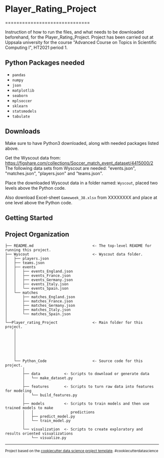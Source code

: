 # Player_Rating_Project
==============================

Instruction of how to run the files, and what needs to be downloaded beforehand, for the Player_Rating_Project. Project has been carried out at Uppsala university for the course "Advanced Course on Topics in Scientific Computing I", HT2021 period 1.

Python Packages needed
------------
- `pandas`
- `numpy`
- `json`
- `matplotlib`
- `seaborn`
- `mplsoccer`
- `sklearn`
- `statsmodels`
- `tabulate`

Downloads
------------
Make sure to have Python3 downloaded, along with needed packages listed above.

Get the Wyscout data from: https://figshare.com/collections/Soccer_match_event_dataset/4415000/2 
The following data sets from Wyscout are needed: "events.json", "matches.json", "players.json" and "teams.json".

Place the downloaded Wyscout data in a folder named: `Wyscout`, placed two levels above the Python code.

Also download Excel-sheet `Gameweek_38.xlsx` from XXXXXXXX and place at one level above the Python code.

Getting Started
------------



Project Organization
------------

    ├── README.md                           <- The top-level README for running this project.
    ├── Wyscout                             <- Wyscout data folder.
    │   ├── players.json      
    │   ├── teams.json      
    │   ├── events            
    │   │   ├── events_England.json
    │   │   ├── events_France.json
    │   │   ├── events_Germany.json
    │   │   ├── events_Italy.json
    │   │   └── events_Spain.json
    │   └── matches            
    │       ├── matches_England.json
    │       ├── matches_France.json
    │       ├── matches_Germany.json
    │       ├── matches_Italy.json
    │       └── matches_Spain.json
    │
    └──Player_rating_Project                <- Main folder for this project.
        │
        │
        │
        │
        │
        │
        │
        └── Python_Code                     <- Source code for this project.
            │
            ├── data           <- Scripts to download or generate data
            │   └── make_dataset.py
            │
            ├── features       <- Scripts to turn raw data into features for modeling
            │   └── build_features.py
            │
            ├── models         <- Scripts to train models and then use trained models to make
            │   │                 predictions
            │   ├── predict_model.py
            │   └── train_model.py
            │
            └── visualization  <- Scripts to create exploratory and results oriented visualizations
                └── visualize.py
    


--------

<p><small>Project based on the <a target="_blank" href="https://drivendata.github.io/cookiecutter-data-science/">cookiecutter data science project template</a>. #cookiecutterdatascience</small></p>
